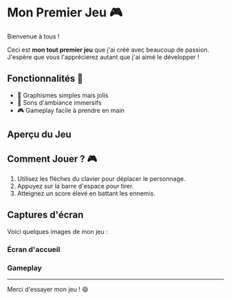 # Mon Premier Jeu 🎮

Bienvenue à tous !

Ceci est **mon tout premier jeu** que j'ai créé avec beaucoup de passion. J'espère que vous l'apprécierez autant que j'ai aimé le développer !

## Fonctionnalités 🌟
- 🎨 Graphismes simples mais jolis
- 🎵 Sons d'ambiance immersifs
- 🎮 Gameplay facile à prendre en main

## Aperçu du Jeu


## Comment Jouer ? 🎮
1. Utilisez les flèches du clavier pour déplacer le personnage.
2. Appuyez sur la barre d'espace pour tirer.
3. Atteignez un score élevé en battant les ennemis.

## Captures d'écran

Voici quelques images de mon jeu :

### Écran d'accueil

### Gameplay

---

Merci d'essayer mon jeu ! 😄


